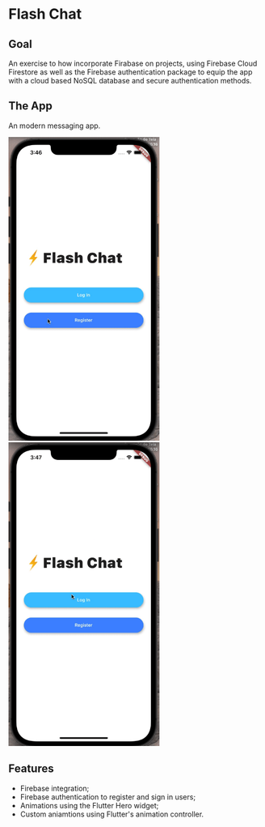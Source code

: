 # Flash Chat

## Goal
An exercise to how incorporate Firabase on projects, using Firebase Cloud Firestore as well as the Firebase authentication package to equip the app with a cloud based NoSQL database and secure authentication methods.

## The App
An modern messaging app.

<img src="images/app1.gif" alt="app" height="600"/>
<img src="images/app2.gif" alt="app" height="600"/>

## Features
- Firebase integration;
- Firebase authentication to register and sign in users;
- Animations using the Flutter Hero widget;
- Custom aniamtions using Flutter's animation controller.
